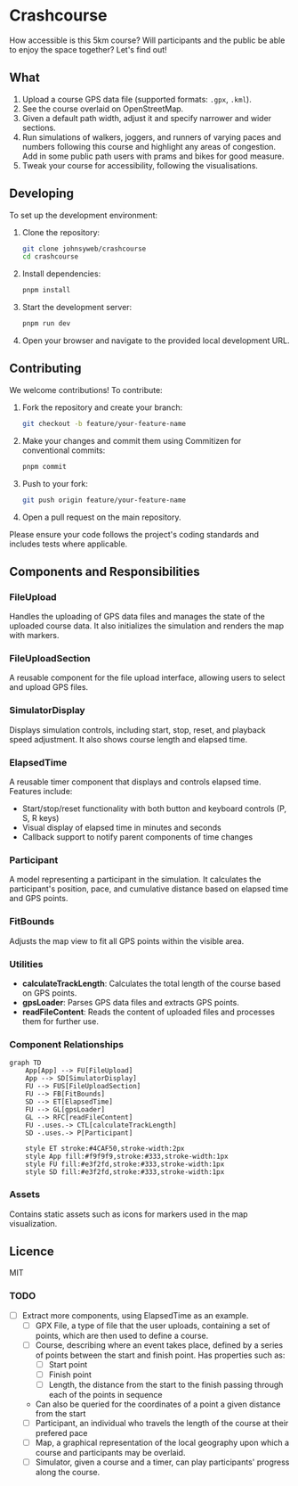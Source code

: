# Crashcourse

How accessible is this 5km course? Will participants and the public be able to enjoy the space together? Let's find out!

## What

1. Upload a course GPS data file (supported formats: `.gpx`, `.kml`).
2. See the course overlaid on OpenStreetMap.
3. Given a default path width, adjust it and specify narrower and wider sections.
4. Run simulations of walkers, joggers, and runners of varying paces and numbers following this course and highlight any areas of congestion. Add in some public path users with prams and bikes for good measure.
5. Tweak your course for accessibility, following the visualisations.

## Developing

To set up the development environment:

1. Clone the repository:

   ```bash
   git clone johnsyweb/crashcourse
   cd crashcourse
   ```

2. Install dependencies:

   ```bash
   pnpm install
   ```

3. Start the development server:

   ```bash
   pnpm run dev
   ```

4. Open your browser and navigate to the provided local development URL.

## Contributing

We welcome contributions! To contribute:

1. Fork the repository and create your branch:

   ```bash
   git checkout -b feature/your-feature-name
   ```

2. Make your changes and commit them using Commitizen for conventional commits:

   ```bash
   pnpm commit
   ```

3. Push to your fork:

   ```bash
   git push origin feature/your-feature-name
   ```

4. Open a pull request on the main repository.

Please ensure your code follows the project's coding standards and includes tests where applicable.

## Components and Responsibilities

### FileUpload

Handles the uploading of GPS data files and manages the state of the uploaded course data. It also initializes the simulation and renders the map with markers.

### FileUploadSection

A reusable component for the file upload interface, allowing users to select and upload GPS files.

### SimulatorDisplay

Displays simulation controls, including start, stop, reset, and playback speed adjustment. It also shows course length and elapsed time.

### ElapsedTime

A reusable timer component that displays and controls elapsed time. Features include:

- Start/stop/reset functionality with both button and keyboard controls (P, S, R keys)
- Visual display of elapsed time in minutes and seconds
- Callback support to notify parent components of time changes

### Participant

A model representing a participant in the simulation. It calculates the participant's position, pace, and cumulative distance based on elapsed time and GPS points.

### FitBounds

Adjusts the map view to fit all GPS points within the visible area.

### Utilities

- **calculateTrackLength**: Calculates the total length of the course based on GPS points.
- **gpsLoader**: Parses GPS data files and extracts GPS points.
- **readFileContent**: Reads the content of uploaded files and processes them for further use.

### Component Relationships

```mermaid
graph TD
    App[App] --> FU[FileUpload]
    App --> SD[SimulatorDisplay]
    FU --> FUS[FileUploadSection]
    FU --> FB[FitBounds]
    SD --> ET[ElapsedTime]
    FU --> GL[gpsLoader]
    GL --> RFC[readFileContent]
    FU -.uses.-> CTL[calculateTrackLength]
    SD -.uses.-> P[Participant]
    
    style ET stroke:#4CAF50,stroke-width:2px
    style App fill:#f9f9f9,stroke:#333,stroke-width:1px
    style FU fill:#e3f2fd,stroke:#333,stroke-width:1px
    style SD fill:#e3f2fd,stroke:#333,stroke-width:1px
```

### Assets

Contains static assets such as icons for markers used in the map visualization.

## Licence

MIT

### TODO

- [ ] Extract more components, using ElapsedTime as an example.
  - [ ] GPX File, a type of file that the user uploads, containing a set of points, which are then used to define a course.
  - [ ] Course, describing where an event takes place, defined by a series of points between the start and finish point. Has properties such as:
    - [ ] Start point
    - [ ] Finish point
    - [ ] Length, the distance from the start to the finish passing through each of the points in sequence
  - Can also be queried for the coordinates of a point a given distance from the start
  - [ ] Participant, an individual who travels the length of the course at their prefered pace
  - [ ] Map, a graphical representation of the local geography upon which a course and participants may be overlaid.
  - [ ] Simulator, given a course and a timer, can play participants' progress along the course.
